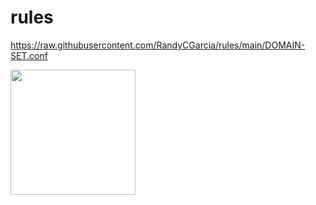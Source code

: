 # rules
https://raw.githubusercontent.com/RandyCGarcia/rules/main/DOMAIN-SET.conf

<img src="https://" height="200" width="200" />

